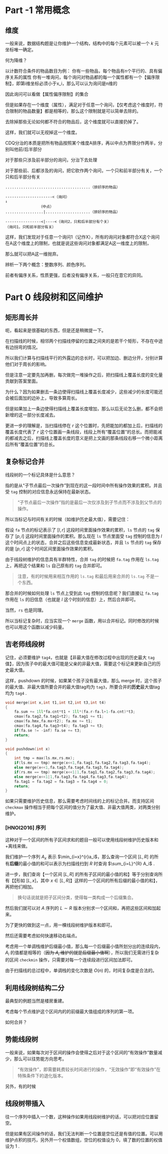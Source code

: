 # Part -1 常用概念

## 维度

一般来说，数据结构题是让你维护一个结构，结构中的每个元素可以被一个 $k$ 元坐标唯一确定。

何为降维？

以计数符合条件的物品数目为例：
你有一些物品，每个物品有n个平行的、具有偏序关系的属性
你有一堆询问，每个询问对物品都的每一个属性都有一个【偏序限制】，即第i维坐标必须小于x_i，那么可以认为询问是n维的

因此询问可以看做【属性偏序限制】的集合

但是如果存在一个维度（属性），满足对于任意一个询问，【仅考虑这个维度时，符合限制的物品数量】都是相等的，那么这个限制就是可以简单去除的。

去除掉那些无论如何都不符合的物品后，这个维度就可以直接扔掉了。

这样，我们就可以无视掉这一个维度。

CDQ分治的本质是把所有物品按照某个维度A排序，再以中点为界限分作两半，分别叫他前/后半部分

对于那些只涉及前半部分的询问，分治下去处理

对于那些前、后都涉及的询问，把它砍作两个询问，一个只和前半部分有关，一个只和后半部分有关

```
......................................（排好序的物品）

---------------------<（询问）
↓
               （中点）
.................|....................（排好序的物品）

----------------<|----<（询问2，只和后半部分有个关）
（询问1，只和前半部分有关）

```

这样，我们发现对于任意一个询问1（记作X），所有的询问对象都符合X这个询问在A这个维度上的限制，也就是说这些询问对象都满足A这一维度上的限制，

那么就可以把A这一维抛弃。

辨析一下两个概念：整数序列、颜色序列。

前者有偏序关系，性质更强，后者没有偏序关系，一般只在意它的异同。

# Part 0 线段树和区间维护

## 矩形周长并

呃，看起来是很基础的东西，但是还是稍微提一下。

在扫描线的时候，相邻两个扫描线停留的位置之间夹的是若干个矩形，不存在中途有边拐弯的情况。

所以我们计算与扫描线平行的外露边的总长时，可以把加边、删边分开，分别计算他们对于周长的影响。

但是注意一定要先加再删，每次做完一堆操作之后，把扫描线上覆盖长度的变化量贡献到答案里面。

为什么？因为如果删去一条边使得扫描线上覆盖长度减少，这些减少的长度可能还会被后面加的边补上，导致多算周长。

但是如果加上一条边使得扫描线上覆盖长度增加，那么以后无论怎么删，都不会把新增的这一部分长度减去。

更进一步的理解是，当扫描线停在 $r$ 这个位置时，先把能加的都加上后，扫描线的覆盖长度代表了 $r$ 这个位置画一条线段，线段上所有“覆盖位置”的总长。而把能减的都减去之后，扫描线上覆盖长度的意义是把上文画的那条线段右移一个微小距离后所有“覆盖位置”的总长。

## 复杂标记合并

线段树的一个标记具体是什么意思？

指的是从“子节点最后一次操作”到现在的这一段时间中所有操作效果的累积。并且受 `tag` 控制的对应信息永远保持在最新状态。

> “子节点最后一次操作”指的是最后一次仅涉及到子节点而不涉及到父节点的操作。

所以当标记与时间有关的时候（如维护历史最大值），需要记住：

假设 `fa` 节点的标记表示了 $[l,r]$ 这段时间里面操作效果的累积，`ls` 节点的 `tag` 保存了 $[p,l]$ 这段时间里面操作的累积。那么现在 `ls` 节点里面受 `tag` 控制的信息为 $l$ 这个时间点上的状态，合并之后这些信息变成最新状态，并且 `ls` 节点的 `tag` 保存的是 $[p,r]$ 这个时间区间里面操作效果的累积。

由于线段树维护的信息具有半群特性，合并 `tag` 的时候把 `fa.tag` 作用在 `ls.tag` 上，再把这个结果和 `ls` 自己原有的 `tag` 合并即可。

> 注意，有的时候用来相互作用的 `ls.tag` 和最后用来合并的 `ls.tag` 不是一个东西。

那合并的时候如何处理 `ls` 节点上受到此 `tag` 控制的信息呢？我们直接让 `fa.tag` 作用在 `ls` 的旧信息（也就是 $l$ 这个时刻的信息）上，然后合并即可。

当然，`rs` 也是同理。

所以当标记复杂时，应当实现一个 `merge` 函数，用以合并标记。同时修改的时候也可以用这个函数以减少码量。

## 吉老师线段树

记住，必须要维护 `tag4`，也就是【非最大值在修改过程中出现的历史最大 `tag` 值】，因为孩子中的最大值可能是父亲的非最大值，需要这个标记来更新自己的历史最大值。

这样，pushdown 的时候，如果某个孩子没有最大值，那么 merge 时，这个孩子的最大值、非最大值所要合并的最大值tag均为 `tag3`，所要合并的**历史**最大值tag均为 `tag4` .

```cpp
void merge(int x,int t1,int t2,int t3,int t4)
{
	fa.sum += 1ll*fa.cnt*t1 + 1ll*(fa.r-fa.l+1-fa.cnt)*t3;
	cmax(fa.tag2,fa.tag1+t2); fa.tag1 += t1;
	cmax(fa.hmx,fa.mx+t2); fa.mx += t1;
	cmax(fa.tag4,fa.tag3+t4); fa.tag3 += t3;
	if(fa.se != -inf) fa.se += t3;
	return;
}

void pushdown(int x)
{
	int tmp = max(ls.mx,rs.mx);
	if(ls.mx == tmp) merge(x<<1,fa.tag1,fa.tag2,fa.tag3,fa.tag4);
	else merge(x<<1,fa.tag3,fa.tag4,fa.tag3,fa.tag4);
	if(rs.mx == tmp) merge(x<<1|1,fa.tag1,fa.tag2,fa.tag3,fa.tag4);
	else merge(x<<1|1,fa.tag3,fa.tag4,fa.tag3,fa.tag4);
	fa.tag1 = fa.tag2 = fa.tag3 = fa.tag4 = 0;
	return;
}
```

如果只需要维护历史信息，那么需要考虑时间线的上的标记合并。而支持区间 `checkmax` 操作相当于把每个区间的值分为了最大值、非最大值两类，对两类分别维护。

### [HNOI2016] 序列

这种对于一个区间的所有子区间求和的题目一般可以使用线段树维护历史版本和+离线来做。

我们维护一个序列 $A_x$ 表示 $\min_{i=x}^{r}a_i$，那么查询一个区间 $[L,R]$ 的所有**后缀**的最小值的和可以表示为扫描线扫到 $R$ 时查询 $\sum_{i=L}^{R} A_i$ .

进一步，我们查询【一个区间 $[L,R]$ 的所有子区间的最小值的和】等于分别查询所有【【形如 $[L,x]$，其中 $x\in[L,R]$】这样的一个区间的所有后缀的最小值的和】，再把他们相加。

> 换句话说就是把子区间分类，使得每一类构成一个后缀集合。

然后我们就可以对 $A$ 序列的 $L\sim R$ 版本分别求一个区间和，再把这些区间和加起来。

为了更快的做到这一点，用一棵线段树维护版本和即可。

然后还需要考虑如何快速移动右端点。

考虑用一个单调栈维护后缀最小值，那么每一个后缀最小值所划分出的连续段内，$A_i$ 的值都是相等的（~~因为 $A_i$ 维护的就是后缀最小值啊~~），所以我们无需进行复杂的区间 `checkmin` 操作，只需要对每一个连续段进行区间加法即可。

由于扫描线的总过程中，单调栈的变化次数是 $O(n)$ 的，时间复杂度是合法的。

## 利用线段树结构二分

最典型的例题当然是楼房重建。

考虑每个节点维护这个区间内的的前缀最大值组成的序列的第一项。

如何合并？

## 势能线段树

一般来说，如果每次对于区间的操作会使得之后对于这个区间的“有效操作”数量减少，那么可以往势能方向思考。

> “有效操作”，即需要耗费较长时间进行的操作，“无效操作”即“有效操作”在特殊条件下的退化版本。

另外，有的时候

## 线段树带插入

往一个序列中插入一个数，这种操作如果用线段树维护的话，可以把对应位置留空。

但是如果有区间操作的话，我们无法判断一个位置是空位还是有值的位置。可以用维护点积的技巧，另外开一个权值数组，空位的权值设为 $0$，填了数的位置的权值设为 $1$ .